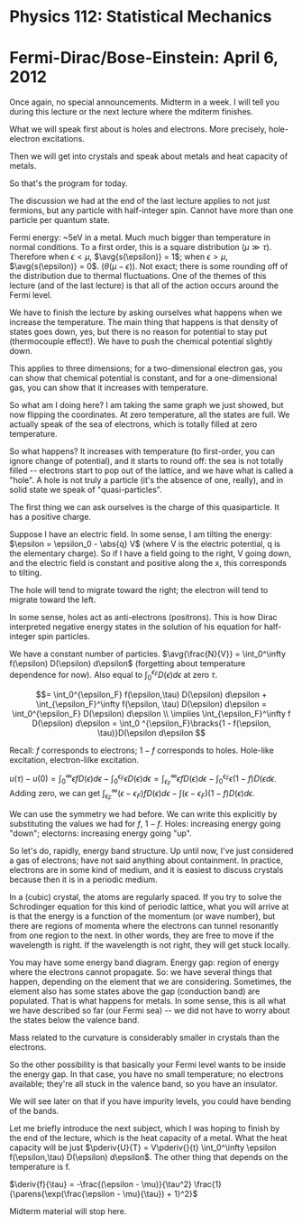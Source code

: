 Physics 112: Statistical Mechanics
==================================
Fermi-Dirac/Bose-Einstein: April 6, 2012
========================================
Once again, no special announcements. Midterm in a week. I will tell you
during this lecture or the next lecture where the mditerm finishes.

What we will speak first about is holes and electrons. More precisely,
hole-electron excitations.

Then we will get into crystals and speak about metals and heat capacity of
metals.

So that's the program for today.

The discussion we had at the end of the last lecture applies to not just
fermions, but any particle with half-integer spin. Cannot have more than
one particle per quantum state.

Fermi energy: ~5eV in a metal. Much much bigger than temperature in normal
conditions. To a first order, this is a square distribution ($\mu \gg
\tau$). Therefore when $\epsilon < \mu$, $\avg{s(\epsilon)} = 1$; when
$\epsilon > \mu$, $\avg{s(\epsilon)} = 0$. ($\theta(\mu-\epsilon)$). Not
exact; there is some rounding off of the distribution due to thermal
fluctuations. One of the themes of this lecture (and of the last lecture)
is that all of the action occurs around the Fermi level.

We have to finish the lecture by asking ourselves what happens when we
increase the temperature. The main thing that happens is that density of
states goes down, yes, but there is no reason for potential to stay
put (thermocouple effect!). We have to push the chemical potential slightly
down.

This applies to three dimensions; for a two-dimensional electron gas, you
can show that chemical potential is constant, and for a one-dimensional
gas, you can show that it increases with temperature.

So what am I doing here? I am taking the same graph we just showed, but now
flipping the coordinates. At zero temperature, all the states are full. We
actually speak of the sea of electrons, which is totally filled at zero
temperature.

So what happens? It increases with temperature (to first-order, you can
ignore change of potential), and it starts to round off: the sea is not
totally filled -- electrons start to pop out of the lattice, and we have
what is called a "hole". A hole is not truly a particle (it's the absence
of one, really), and in solid state we speak of "quasi-particles".

The first thing we can ask ourselves is the charge of this
quasiparticle. It has a positive charge.

Suppose I have an electric field. In some sense, I am tilting the energy:
$\epsilon = \epsilon_0 - \abs{q} V$ (where V is the electric potential, q
is the elementary charge). So if I have a field going to the right, V going
down, and the electric field is constant and positive along the x, this
corresponds to tilting.

The hole will tend to migrate toward the right; the electron will tend to
migrate toward the left.

In some sense, holes act as anti-electrons (positrons). This is how Dirac
interpreted negative energy states in the solution of his equation for
half-integer spin particles.

We have a constant number of particles. $\avg{\frac{N}{V}} = \int_0^\infty
f(\epsilon) D(\epsilon) d\epsilon$ (forgetting about temperature dependence
for now). Also equal to $\int_0^{\epsilon_F} D(\epsilon) d\epsilon$ at zero
$\tau$.

$$= \int_0^{\epsilon_F} f(\epsilon,\tau) D(\epsilon) d\epsilon +
\int_{\epsilon_F}^\infty f(\epsilon, \tau) D(\epsilon) d\epsilon =
\int_0^{\epsilon_F} D(\epsilon) d\epsilon
\\ \implies \int_{\epsilon_F}^\infty f D(\epsilon) d\epsilon = \int_0
^{\epsilon_F}\bracks{1 - f(\epsilon, \tau)}D(\epsilon d\epsilon
$$

Recall: $f$ corresponds to electrons; $1-f$ corresponds to holes. Hole-like
excitation, electron-lilke excitation.

$u(\tau) - u(0) = \int_0^\infty \epsilon f D(\epsilon) d\epsilon -
\int_0^{\epsilon_F} \epsilon D(\epsilon) d\epsilon =
\int_{\epsilon_F}^\infty \epsilon f D(\epsilon) d\epsilon -
\int_0^{\epsilon_F} \epsilon (1-f) D(\epsilon d\epsilon$. Adding zero, we
can get $\int_{\epsilon_F}^\infty (\epsilon - \epsilon_F) f D(\epsilon)
d\epsilon - \int (\epsilon - \epsilon_F) (1-f)D(\epsilon) d\epsilon$.

We can use the symmetry we had before. We can write this explicitly by
substituting the values we had for $f$, $1-f$. Holes: increasing energy
going "down"; electorns: increasing energy going "up".

So let's do, rapidly, energy band structure. Up until now, I've just
considered a gas of electrons; have not said anything about containment. In
practice, electrons are in some kind of medium, and it is easiest to
discuss crystals because then it is in a periodic medium.

In a (cubic) crystal, the atoms are regularly spaced. If you try to solve
the Schrodinger equation for this kind of periodic lattice, what you will
arrive at is that the energy is a function of the momentum (or wave
number), but there are regions of momenta where the electrons can tunnel
resonantly from one region to the next. In other words, they are free to
move if the wavelength is right. If the wavelength is not right, they will
get stuck locally.

You may have some energy band diagram. Energy gap: region of energy where
the electrons cannot propagate. So: we have several things that happen,
depending on the element that we are considering. Sometimes, the element
also has some states above the gap (conduction band) are populated. That is
what happens for metals. In some sense, this is all what we have described
so far (our Fermi sea) -- we did not have to worry about the states below
the valence band.

Mass related to the curvature is considerably smaller in crystals than the
electrons.

So the other possibility is that basically your Fermi level wants to be
inside the energy gap. In that case, you have no small temperature; no
electrons available; they're all stuck in the valence band, so you have an
insulator.

We will see later on that if you have impurity levels, you could have
bending of the bands.

Let me briefly introduce the next subject, which I was hoping to finish by
the end of the lecture, which is the heat capacity of a metal. What the
heat capacity will be just $\pderiv{U}{T} = V\pderiv{}{t} \int_0^\infty
\epsilon f(\epsilon,\tau) D(\epsilon) d\epsilon$. The other thing that
depends on the temperature is f.

$\deriv{f}{\tau} = -\frac{(\epsilon - \mu)}{\tau^2}
\frac{1}{\parens{\exp(\frac{\epsilon - \mu}{\tau}) + 1}^2}$

Midterm material will stop here.
